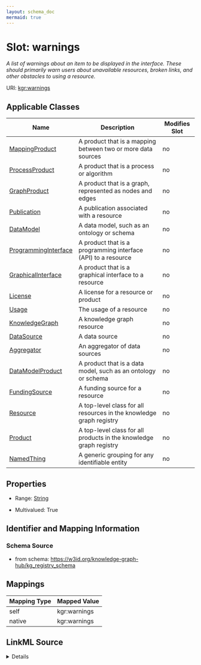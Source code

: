 ```yaml
---
layout: schema_doc
mermaid: true
---
```




# Slot: warnings


_A list of warnings about an item to be displayed in the interface. These should primarily warn users about unavailable resources, broken links, and other obstacles to using a resource._





URI: [kgr:warnings](https://w3id.org/bridge2ai/data-sheets-schema/warnings)



<!-- no inheritance hierarchy -->





## Applicable Classes

| Name | Description | Modifies Slot |
| --- | --- | --- |
| [MappingProduct](MappingProduct.html) | A product that is a mapping between two or more data sources |  no  |
| [ProcessProduct](ProcessProduct.html) | A product that is a process or algorithm |  no  |
| [GraphProduct](GraphProduct.html) | A product that is a graph, represented as nodes and edges |  no  |
| [Publication](Publication.html) | A publication associated with a resource |  no  |
| [DataModel](DataModel.html) | A data model, such as an ontology or schema |  no  |
| [ProgrammingInterface](ProgrammingInterface.html) | A product that is a programming interface (API) to a resource |  no  |
| [GraphicalInterface](GraphicalInterface.html) | A product that is a graphical interface to a resource |  no  |
| [License](License.html) | A license for a resource or product |  no  |
| [Usage](Usage.html) | The usage of a resource |  no  |
| [KnowledgeGraph](KnowledgeGraph.html) | A knowledge graph resource |  no  |
| [DataSource](DataSource.html) | A data source |  no  |
| [Aggregator](Aggregator.html) | An aggregator of data sources |  no  |
| [DataModelProduct](DataModelProduct.html) | A product that is a data model, such as an ontology or schema |  no  |
| [FundingSource](FundingSource.html) | A funding source for a resource |  no  |
| [Resource](Resource.html) | A top-level class for all resources in the knowledge graph registry |  no  |
| [Product](Product.html) | A top-level class for all products in the knowledge graph registry |  no  |
| [NamedThing](NamedThing.html) | A generic grouping for any identifiable entity |  no  |







## Properties

* Range: [String](String.html)

* Multivalued: True





## Identifier and Mapping Information







### Schema Source


* from schema: https://w3id.org/knowledge-graph-hub/kg_registry_schema




## Mappings

| Mapping Type | Mapped Value |
| ---  | ---  |
| self | kgr:warnings |
| native | kgr:warnings |




## LinkML Source

<details>
```yaml
name: warnings
description: A list of warnings about an item to be displayed in the interface. These
  should primarily warn users about unavailable resources, broken links, and other
  obstacles to using a resource.
from_schema: https://w3id.org/knowledge-graph-hub/kg_registry_schema
rank: 1000
alias: warnings
domain_of:
- NamedThing
range: string
multivalued: true
inlined: true
inlined_as_list: true

```
</details>
